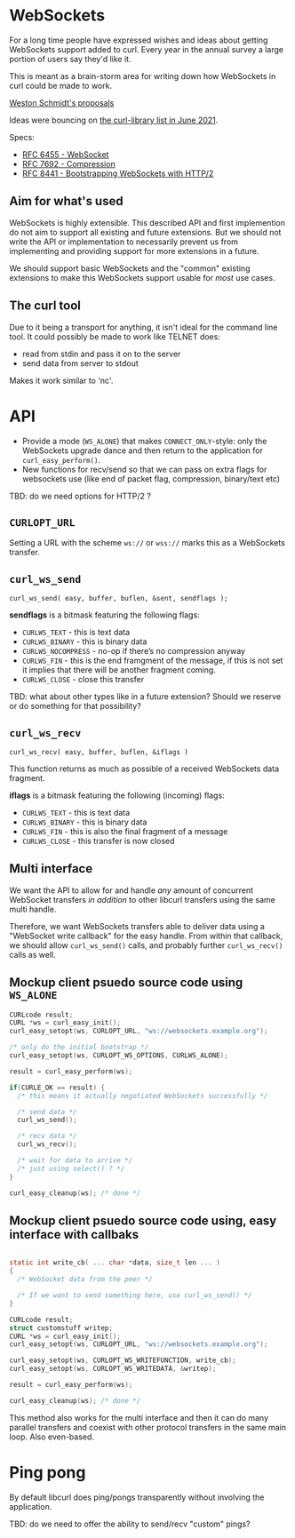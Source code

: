 # WebSockets

For a long time people have expressed wishes and ideas about getting WebSockets support added to curl. Every year in the annual survey a large portion of users say they'd like it.

This is meant as a brain-storm area for writing down how WebSockets in curl could be made to work.

[Weston Schmidt's proposals](https://github.com/schmidtw/curl-websocket-proposal)

Ideas were bouncing on [the curl-library list in June 2021](https://curl.se/mail/lib-2021-06/).

Specs:

- [RFC 6455 - WebSocket](https://datatracker.ietf.org/doc/html/rfc6455)
- [RFC 7692 - Compression](https://datatracker.ietf.org/doc/html/rfc7692)
- [RFC 8441 - Bootstrapping WebSockets with HTTP/2](https://datatracker.ietf.org/doc/html/rfc8441)

## Aim for what's used

WebSockets is highly extensible. This described API and first implemention do
not aim to support all existing and future extensions. But we should not write
the API or implementation to necessarily prevent us from implementing and
providing support for more extensions in a future.

We should support basic WebSockets and the "common" existing extensions to
make this WebSockets support usable for *most* use cases.

## The curl tool

Due to it being a transport for anything, it isn't ideal for the command line tool. It could possibly be made to work like TELNET does:

 - read from stdin and pass it on to the server
 - send data from server to stdout

Makes it work similar to 'nc'.

# API

- Provide a mode (`WS_ALONE`) that makes `CONNECT_ONLY`-style: only the
  WebSockets upgrade dance and then return to the application for
  `curl_easy_perform()`.
- New functions for recv/send so that we can pass on extra flags for
  websockets use (like end of packet flag, compression, binary/text etc)

TBD: do we need options for HTTP/2 ?

## `CURLOPT_URL`

Setting a URL with the scheme `ws://` or `wss://` marks this as a WebSockets
transfer.

## `curl_ws_send`

    curl_ws_send( easy, buffer, buflen, &sent, sendflags );

**sendflags** is a bitmask featuring the following flags:

- `CURLWS_TEXT` - this is text data
- `CURLWS_BINARY` - this is binary data
- `CURLWS_NOCOMPRESS` - no-op if there’s no compression anyway
- `CURLWS_FIN` - this is the end framgment of the message, if this is not set
                  it implies that there will be another fragment coming.
- `CURLWS_CLOSE` - close this transfer

TBD: what about other types like in a future extension? Should we reserve or
do something for that possibility?

## `curl_ws_recv`

    curl_ws_recv( easy, buffer, buflen, &iflags )

This function returns as much as possible of a received WebSockets data
fragment.

**iflags** is a bitmask featuring the following (incoming) flags:

- `CURLWS_TEXT` - this is text data
- `CURLWS_BINARY` - this is binary data
- `CURLWS_FIN` - this is also the final fragment of a message
- `CURLWS_CLOSE` - this transfer is now closed

## Multi interface

We want the API to allow for and handle *any* amount of concurrent WebSocket
transfers *in addition* to other libcurl transfers using the same multi
handle.

Therefore, we want WebSockets transfers able to deliver data using a
"WebSocket write callback" for the easy handle. From within that callback, we
should allow `curl_ws_send()` calls, and probably further `curl_ws_recv()`
calls as well.

## Mockup client psuedo source code using `WS_ALONE`

~~~c
CURLcode result;
CURL *ws = curl_easy_init();
curl_easy_setopt(ws, CURLOPT_URL, "ws://websockets.example.org");

/* only do the initial bootstrap */
curl_easy_setopt(ws, CURLOPT_WS_OPTIONS, CURLWS_ALONE);

result = curl_easy_perform(ws);

if(CURLE_OK == result) {
  /* this means it actually negotiated WebSockets successfully */

  /* send data */
  curl_ws_send();

  /* recv data */
  curl_ws_recv();

  /* wait for data to arrive */
  /* just using select() ? */
}

curl_easy_cleanup(ws); /* done */
~~~

## Mockup client psuedo source code using, easy interface with callbaks

~~~c

static int write_cb( ... char *data, size_t len ... ) 
{
  /* WebSocket data from the peer */

  /* If we want to send something here, use curl_ws_send() */
}

CURLcode result;
struct customstuff writep;
CURL *ws = curl_easy_init();
curl_easy_setopt(ws, CURLOPT_URL, "ws://websockets.example.org");

curl_easy_setopt(ws, CURLOPT_WS_WRITEFUNCTION, write_cb);
curl_easy_setopt(ws, CURLOPT_WS_WRITEDATA, &writep);

result = curl_easy_perform(ws);

curl_easy_cleanup(ws); /* done */
~~~

This method also works for the multi interface and then it can do many
parallel transfers and coexist with other protocol transfers in the same main
loop. Also even-based.

# Ping pong

By default libcurl does ping/pongs transparently without involving the
application.

TBD: do we need to offer the ability to send/recv "custom" pings?

